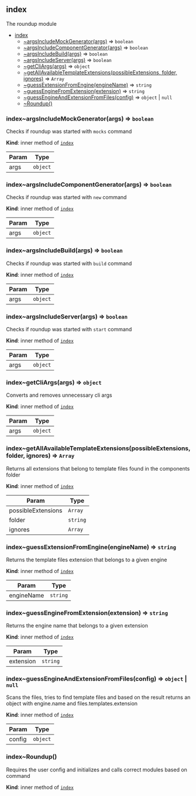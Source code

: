 <a name="module_index"></a>

## index
The roundup module


* [index](#module_index)
    * [~argsIncludeMockGenerator(args)](#module_index..argsIncludeMockGenerator) ⇒ <code>boolean</code>
    * [~argsIncludeComponentGenerator(args)](#module_index..argsIncludeComponentGenerator) ⇒ <code>boolean</code>
    * [~argsIncludeBuild(args)](#module_index..argsIncludeBuild) ⇒ <code>boolean</code>
    * [~argsIncludeServer(args)](#module_index..argsIncludeServer) ⇒ <code>boolean</code>
    * [~getCliArgs(args)](#module_index..getCliArgs) ⇒ <code>object</code>
    * [~getAllAvailableTemplateExtensions(possibleExtensions, folder, ignores)](#module_index..getAllAvailableTemplateExtensions) ⇒ <code>Array</code>
    * [~guessExtensionFromEngine(engineName)](#module_index..guessExtensionFromEngine) ⇒ <code>string</code>
    * [~guessEngineFromExtension(extension)](#module_index..guessEngineFromExtension) ⇒ <code>string</code>
    * [~guessEngineAndExtensionFromFiles(config)](#module_index..guessEngineAndExtensionFromFiles) ⇒ <code>object</code> \| <code>null</code>
    * [~Roundup()](#module_index..Roundup)

<a name="module_index..argsIncludeMockGenerator"></a>

### index~argsIncludeMockGenerator(args) ⇒ <code>boolean</code>
Checks if roundup was started with `mocks` command

**Kind**: inner method of [<code>index</code>](#module_index)  

| Param | Type |
| --- | --- |
| args | <code>object</code> | 

<a name="module_index..argsIncludeComponentGenerator"></a>

### index~argsIncludeComponentGenerator(args) ⇒ <code>boolean</code>
Checks if roundup was started with `new` command

**Kind**: inner method of [<code>index</code>](#module_index)  

| Param | Type |
| --- | --- |
| args | <code>object</code> | 

<a name="module_index..argsIncludeBuild"></a>

### index~argsIncludeBuild(args) ⇒ <code>boolean</code>
Checks if roundup was started with `build` command

**Kind**: inner method of [<code>index</code>](#module_index)  

| Param | Type |
| --- | --- |
| args | <code>object</code> | 

<a name="module_index..argsIncludeServer"></a>

### index~argsIncludeServer(args) ⇒ <code>boolean</code>
Checks if roundup was started with `start` command

**Kind**: inner method of [<code>index</code>](#module_index)  

| Param | Type |
| --- | --- |
| args | <code>object</code> | 

<a name="module_index..getCliArgs"></a>

### index~getCliArgs(args) ⇒ <code>object</code>
Converts and removes unnecessary cli args

**Kind**: inner method of [<code>index</code>](#module_index)  

| Param | Type |
| --- | --- |
| args | <code>object</code> | 

<a name="module_index..getAllAvailableTemplateExtensions"></a>

### index~getAllAvailableTemplateExtensions(possibleExtensions, folder, ignores) ⇒ <code>Array</code>
Returns all extensions that belong to template files found in the components folder

**Kind**: inner method of [<code>index</code>](#module_index)  

| Param | Type |
| --- | --- |
| possibleExtensions | <code>Array</code> | 
| folder | <code>string</code> | 
| ignores | <code>Array</code> | 

<a name="module_index..guessExtensionFromEngine"></a>

### index~guessExtensionFromEngine(engineName) ⇒ <code>string</code>
Returns the template files extension that belongs to a given engine

**Kind**: inner method of [<code>index</code>](#module_index)  

| Param | Type |
| --- | --- |
| engineName | <code>string</code> | 

<a name="module_index..guessEngineFromExtension"></a>

### index~guessEngineFromExtension(extension) ⇒ <code>string</code>
Returns the engine name that belongs to a given extension

**Kind**: inner method of [<code>index</code>](#module_index)  

| Param | Type |
| --- | --- |
| extension | <code>string</code> | 

<a name="module_index..guessEngineAndExtensionFromFiles"></a>

### index~guessEngineAndExtensionFromFiles(config) ⇒ <code>object</code> \| <code>null</code>
Scans the files, tries to find template files and based on the result
returns an object with engine.name and files.templates.extension

**Kind**: inner method of [<code>index</code>](#module_index)  

| Param | Type |
| --- | --- |
| config | <code>object</code> | 

<a name="module_index..Roundup"></a>

### index~Roundup()
Requires the user config and initializes and calls correct modules based on command

**Kind**: inner method of [<code>index</code>](#module_index)  
